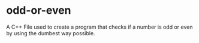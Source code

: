 # odd-or-even
A C++ File used to create a program that checks if a number is odd or even by using the dumbest way possible.
